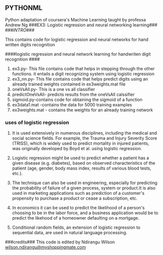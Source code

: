 PYTHONML
--------
Python adaptation of coursera's Machine Learning taught by professa Andrew Ng
###EX3: Logistic regression and neural networking learning###
###*INTRO*###
  
  This contains code for logistic regression and neural networks for hand written digits recognition

####logistic regression and neural network learning for handwriten digit recognition ####
1. ex3.py- This file contains code that helps in stepping through the other functions. it entails a digit recognizing system using logistic regression
2. ex3_nn.py- This file contains code that helps predict digits using an already trained weights contained in ex3weights.mat file
3. oneVsAll.py- This is a one vs all classifier
4. predictOneVsAll- predicts results from the oneVsAll calssifier
5. sigmoid.py-contains code for obtaining the sigmoid of a function
6. ex3data1.mat -contains the data for 5000 training examples
7. ex3weights.mat - contains the weights for an already training network



### uses of logistic regression ###
1. It is used extensively in numerous disciplines, including the medical and social science fields. For example, the Trauma and Injury Severity Score (TRISS), which is widely used to predict mortality in injured patients, was originally developed by Boyd et al. using logistic regression.

2. Logistic regression might be used to predict whether a patient has a given disease (e.g. diabetes), based on observed characteristics of the patient (age, gender, body mass index, results of various blood tests, etc.).

3. The technique can also be used in engineering, especially for predicting the probability of failure of a given process, system or product.It is also used in marketing applications such as prediction of a customer's propensity to purchase a product or cease a subscription, etc.

4. In economics it can be used to predict the likelihood of a person's choosing to be in the labor force, and a business application would be to predict the likehood of a homeowner defaulting on a mortgage.

5. Conditional random fields, an extension of logistic regression to sequential data, are used in natural language processing.

###credits###
This code is edited  by Ndirangu Wilson wilson.ndirangu@myshoppingmate.com




